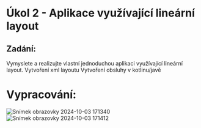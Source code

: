 # Úkol 2 - Aplikace využívající lineární layout

## Zadání:
Vymyslete a realizujte vlastní jednoduchou aplikaci využívající lineární layout.
Vytvoření xml layoutu
Vytvoření obsluhy v kotlinu/javě

# Vypracování:

![Snímek obrazovky 2024-10-03 171340](https://github.com/user-attachments/assets/2e0f61b4-2d3b-4655-bac3-e5dbc70436e4)
![Snímek obrazovky 2024-10-03 171412](https://github.com/user-attachments/assets/bcfe4e6b-ea0c-42b4-bfa1-2c318d22297e)

